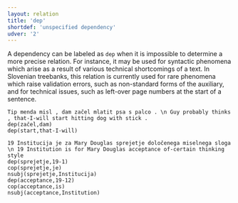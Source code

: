 ```yaml
---
layout: relation
title: 'dep'
shortdef: 'unspecified dependency'
udver: '2'
---
```


A dependency can be labeled as `dep` when it is impossible to determine a more precise relation. For instance, it may be used for syntactic phenomena which arise as a result of various technical shortcomings of a text. In Slovenian treebanks, this relation is currently used for rare phenomena which raise validation errors, such as non-standard forms of the auxiliary, and for technical issues, such as left-over page numbers at the start of a sentence. 

~~~ sdparse
Tip menda misl , dam začel mlatit psa s palco . \n Guy probably thinks , that-I-will start hitting dog with stick .
dep(začel,dam)
dep(start,that-I-will)
~~~
~~~ sdparse
19 Institucija je za Mary Douglas sprejetje določenega miselnega sloga \n 19 Institution is for Mary Douglas acceptance of-certain thinking style
dep(sprejetje,19-1)
cop(sprejetje,je)
nsubj(sprejetje,Institucija)
dep(acceptance,19-12)
cop(acceptance,is)
nsubj(acceptance,Institution)
~~~
<!-- Interlanguage links updated Út 9. května 2023, 20:04:10 CEST -->
